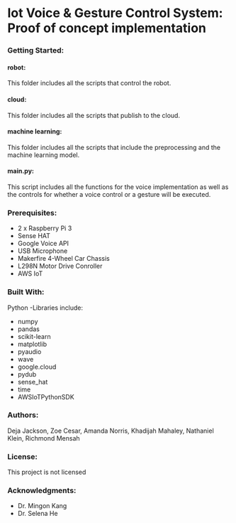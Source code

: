 # Iot Voice & Gesture Control System: Proof of concept implementation

### Getting Started:
#### robot:
This folder includes all the scripts that control the robot. 

#### cloud:
This folder includes all the scripts that publish to the cloud. 

#### machine learning:
This folder includes all the scripts that include the preprocessing and the machine learning model. 

#### main.py:
This script includes all the functions for the voice implementation as well as the controls for whether a voice control or a gesture will be executed. 


### Prerequisites:
* 2 x Raspberry Pi 3 
* Sense HAT
* Google Voice API
* USB Microphone
* Makerfire 4-Wheel Car Chassis
* L298N Motor Drive Conroller
* AWS IoT


### Built With:
Python
-Libraries include:
* numpy
* pandas
* scikit-learn
* matplotlib
* pyaudio
* wave
* google.cloud
* pydub
* sense_hat
* time
* AWSIoTPythonSDK


### Authors:
Deja Jackson,
Zoe Cesar,
Amanda Norris,
Khadijah Mahaley,
Nathaniel Klein,
Richmond Mensah


### License:
This project is not licensed


### Acknowledgments:
* Dr. Mingon Kang
* Dr. Selena He
